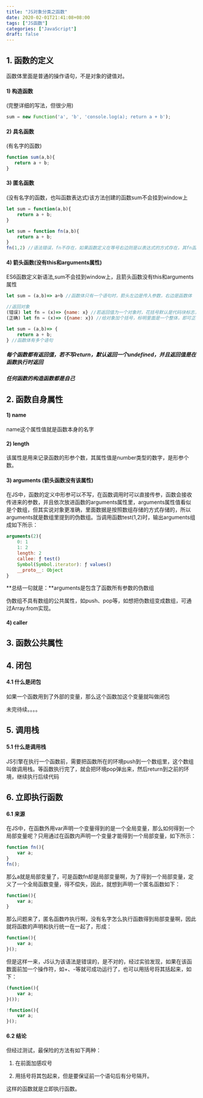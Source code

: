 ```yaml
---
title: "JS对象分类之函数"
date: 2020-02-01T21:41:08+08:00
tags: ["JS函数"]
categories: ["JavaScript"]
draft: false
---
```


## 1. 函数的定义

函数体里面是普通的操作语句，不是对象的键值对。

#### 1) **构造函数**

(完整详细的写法，但很少用)

```javascript
sum = new Function('a', 'b', 'console.log(a); return a + b');
```

#### 2) 具名函数

(有名字的函数)

```javascript
function sum(a,b){
   return a + b;
}  
```

#### 3) 匿名函数

(没有名字的函数，也叫函数表达式)该方法创建的函数sum不会挂到window上

```javascript
let sum = function(a,b){
    return a + b;
}  

let sum = function fn(a,b){
    return a + b;
} 
fn(1,2) //语法错误，fn不存在，如果函数定义在等号右边则是以表达式的方式存在，其fn函数的作用域也只在表达式右边，不是全局，出了表达式就不存在。
```

#### 4) 箭头函数(没有this和arguments属性)

ES6函数定义新语法,sum不会挂到window上，且箭头函数没有this和arguments属性

```javascript
let sum = (a,b)=> a+b //函数体只有一个语句时，箭头左边是传入参数，右边是函数体

//返回对象
(错误) let fn = (x)=> {name: x} //若返回值为一个对象时，花括号默认是代码块标志，
(正确) let fn = (x)=> ({name: x}) //给对象加个括号，标明里面是一个整体，即可正确返回对象

let sum = (a,b)=> {
    return a + b;
} //函数体有多个语句
```

##### 每个函数都有返回值，若不写return，默认返回一个undefined，并且返回值是在函数执行时返回



##### 任何函数的构造函数都是自己



## 2. 函数自身属性

#### 1) name

name这个属性值就是函数本身的名字

#### 2) length

该属性是用来记录函数的形参个数，其属性值是number类型的数字，是形参个数。

#### 3) arguments  (箭头函数没有该属性)

在JS中，函数的定义中形参可以不写，在函数调用时可以直接传参，函数会接收传进来的参数，并且依次放进函数的arguments属性里，arguments属性值看似是个数组，但其实说对象更准确，里面数据是按照数组存储的方式存储的，所以arguments就是数组里提到的伪数组。当调用函数test(1,2)时，输出arguments组成如下所示：

```javascript
arguments(2){
    0: 1
    1: 2
    length: 2
    callee: ƒ test()
    Symbol(Symbol.iterator): ƒ values()
    __proto__: Object		
}
```

**总结一句就是：**arguments是包含了函数所有参数的伪数组

伪数组不具有数组的公共属性，如push、pop等，如想把伪数组变成数组，可通过Array.from实现。

#### 4) caller

## 3. 函数公共属性

## 4. 闭包

#### 4.1 什么是闭包

如果一个函数用到了外部的变量，那么这个函数加这个变量就叫做闭包

未完待续。。。。

## 5. 调用栈

#### 5.1 什么是调用栈

JS引擎在执行一个函数前，需要把函数所在的环境push到一个数组里，这个数组叫做调用栈。等函数执行完了，就会把环境pop弹出来，然后return到之前的环境，继续执行后续代码

## 6. 立即执行函数

#### 6.1 来源

在JS中，在函数外用var声明一个变量得到的是一个全局变量，那么如何得到一个局部变量呢？只用通过在函数内声明一个变量才能得到一个局部变量，如下所示：

```javascript
function fn(){
    var a;
}
fn();
```

那么a就是局部变量了，可是函数fn却是局部变量啊，为了得到一个局部变量，定义了一个全局函数变量，得不偿失，因此，就想到声明一个匿名函数如下：

```javascript
function(){
    var a;
}
```

那么问题来了，匿名函数咋执行啊，没有名字怎么执行函数得到局部变量啊，因此就将函数的声明和执行统一在一起了，形成：

```javascript
function(){
    var a;
}();
```

但是这样一来，JS认为该语法是错误的，是不对的，经过实验发现，如果在该函数面前加一个操作符，如+、-等就可成功运行了，也可以用括号将其括起来，如下：

```javascript
(function(){
    var a;
}());

!function(){
    var a;
}();
```

#### 6.2 结论

但经过测试，最保险的方法有如下两种：

1) 在前面加感叹号

2) 用括号将其包起来，但是要保证前一个语句后有分号隔开。

这样的函数就是立即执行函数。













